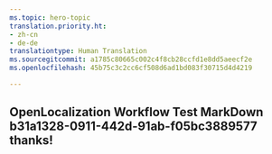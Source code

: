 ```yaml
---
ms.topic: hero-topic
translation.priority.ht:
- zh-cn
- de-de
translationtype: Human Translation
ms.sourcegitcommit: a1785c80665c002c4f8cb28ccfd1e8dd5aeecf2e
ms.openlocfilehash: 45b75c3c2cc6cf508d6ad1bd083f30715d4d4219

---
```

## OpenLocalization Workflow Test MarkDown b31a1328-0911-442d-91ab-f05bc3889577 thanks!



<!--HONumber=Jul16_HO4-->



